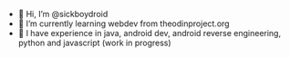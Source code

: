 - 👋 Hi, I’m @sickboydroid
- 👀 I’m currently learning webdev from theodinproject.org
- 🌱 I have experience in java, android dev, android reverse engineering, python and javascript (work in progress)

<!---
sickboydroid/sickboydroid is a ✨ special ✨ repository because its `README.md` (this file) appears on your GitHub profile.
You can click the Preview link to take a look at your changes.
--->
